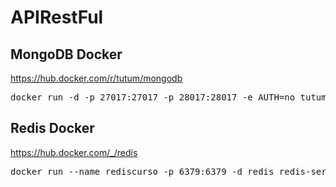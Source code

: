 # APIRestFul

## MongoDB Docker
https://hub.docker.com/r/tutum/mongodb
<pre>docker run -d -p 27017:27017 -p 28017:28017 -e AUTH=no tutum/mongodb</pre>

## Redis Docker
https://hub.docker.com/_/redis
<pre>docker run --name rediscurso -p 6379:6379 -d redis redis-server --appendonly no</pre>
